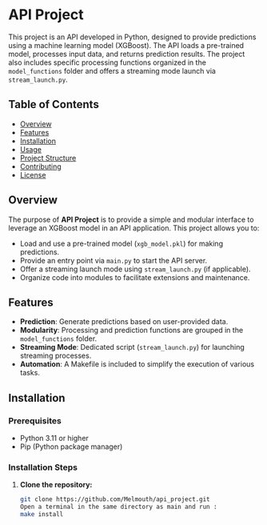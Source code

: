 # API Project

This project is an API developed in Python, designed to provide predictions using a machine learning model (XGBoost). The API loads a pre-trained model, processes input data, and returns prediction results. The project also includes specific processing functions organized in the `model_functions` folder and offers a streaming mode launch via `stream_launch.py`.

## Table of Contents

- [Overview](#overview)
- [Features](#features)
- [Installation](#installation)
- [Usage](#usage)
- [Project Structure](#project-structure)
- [Contributing](#contributing)
- [License](#license)

## Overview

The purpose of **API Project** is to provide a simple and modular interface to leverage an XGBoost model in an API application. This project allows you to:

- Load and use a pre-trained model (`xgb_model.pkl`) for making predictions.
- Provide an entry point via `main.py` to start the API server.
- Offer a streaming launch mode using `stream_launch.py` (if applicable).
- Organize code into modules to facilitate extensions and maintenance.

## Features

- **Prediction**: Generate predictions based on user-provided data.
- **Modularity**: Processing and prediction functions are grouped in the `model_functions` folder.
- **Streaming Mode**: Dedicated script (`stream_launch.py`) for launching streaming processes.
- **Automation**: A Makefile is included to simplify the execution of various tasks.

## Installation

### Prerequisites

- Python 3.11 or higher
- Pip (Python package manager)

### Installation Steps

1. **Clone the repository:**
   ```bash
   git clone https://github.com/Melmouth/api_project.git
   Open a terminal in the same directory as main and run :
   make install
